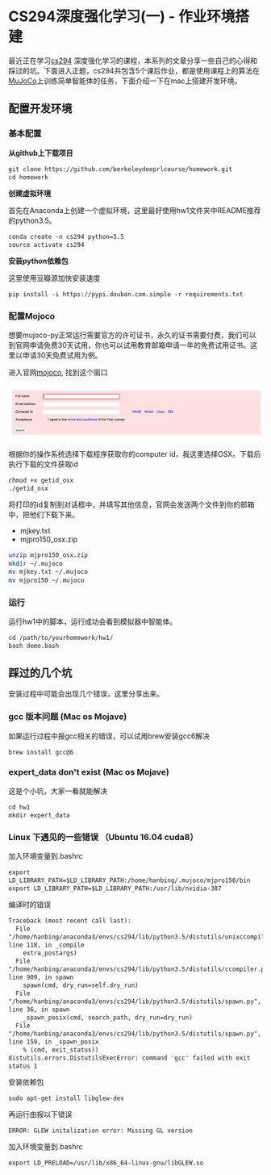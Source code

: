 

# CS294深度强化学习(一) - 作业环境搭建



最近正在学习[cs294](http://rail.eecs.berkeley.edu/deeprlcourse/) 深度强化学习的课程，本系列的文章分享一些自己的心得和踩过的坑。下面进入正题，cs294共包含5个课后作业，都是使用课程上的算法在 [MuJoCo](http://www.mujoco.org/book/index.html#Examples)上训练简单智能体的任务，下面介绍一下在mac上搭建开发环境。

## 配置开发环境

### 基本配置

**从github上下载项目**

```
git clone https://github.com/berkeleydeeprlcourse/homework.git
cd homework
```

**创建虚拟环境**

首先在Anaconda上创建一个虚拟环境，这里最好使用hw1文件夹中README推荐的python3.5。

```
conda create -n cs294 python=3.5
source activate cs294
```

**安装python依赖包**

这里使用豆瓣源加快安装速度

```
pip install -i https://pypi.douban.com.simple -r requirements.txt
```

### 配置Mojoco

想要mujoco-py正常运行需要官方的许可证书，永久的证书需要付费，我们可以到官网申请免费30天试用，你也可以试用教育邮箱申请一年的免费试用证书。这里以申请30天免费试用为例。

进入官网[mojoco](https://www.roboti.us/license.html), 找到这个窗口

![mojoco注册](1.png)

根据你的操作系统选择下载程序获取你的computer id，我这里选择OSX。下载后执行下载的文件获取id

```
chmod +x getid_osx
./getid_osx
```

将打印的id复制到对话框中，并填写其他信息，官网会发送两个文件到你的邮箱中，把他们下载下来。

- mjkey.txt
- mjpro150_osx.zip

```Bash
unzip mjpro150_osx.zip
mkdir ~/.mujoco
mv mjkey.txt ~/.mujoco
mv mjpro150 ~/.mujoco
```

### 运行

运行hw1中的脚本，运行成功会看到模拟器中智能体。

```
cd /path/to/yourhomework/hw1/
bash demo.bash
```



## 踩过的几个坑

安装过程中可能会出现几个错误，这里分享出来。

### gcc 版本问题 (Mac os Mojave)

如果运行过程中报gcc相关的错误，可以试用brew安装gcc6解决

```
brew install gcc@6
```

### expert_data don't exist (Mac os Mojave)

这是个小坑，大家一看就能解决

```
cd hw1
mkdir expert_data
```

### Linux 下遇见的一些错误 （Ubuntu 16.04 cuda8）

加入环境变量到.bashrc

```
export LD_LIBRARY_PATH=$LD_LIBRARY_PATH:/home/hanbing/.mujoco/mjpro150/bin
export LD_LIBRARY_PATH=$LD_LIBRARY_PATH:/usr/lib/nvidia-387
```

编译时的错误

```
Traceback (most recent call last):
  File "/home/hanbing/anaconda3/envs/cs294/lib/python3.5/distutils/unixccompiler.py", line 118, in _compile
    extra_postargs)
  File "/home/hanbing/anaconda3/envs/cs294/lib/python3.5/distutils/ccompiler.py", line 909, in spawn
    spawn(cmd, dry_run=self.dry_run)
  File "/home/hanbing/anaconda3/envs/cs294/lib/python3.5/distutils/spawn.py", line 36, in spawn
    _spawn_posix(cmd, search_path, dry_run=dry_run)
  File "/home/hanbing/anaconda3/envs/cs294/lib/python3.5/distutils/spawn.py", line 159, in _spawn_posix
    % (cmd, exit_status))
distutils.errors.DistutilsExecError: command 'gcc' failed with exit status 1
```

安装依赖包

```
sudo apt-get install libglew-dev
```

再运行由报以下错误

```
ERROR: GLEW initalization error: Missing GL version
```

加入环境变量到.bashrc

```
export LD_PRELOAD=/usr/lib/x86_64-linux-gnu/libGLEW.so
```

 

